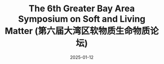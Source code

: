 ---
title: "The 6th Greater Bay Area Symposium on Soft and Living Matter (第六届大湾区软物质生命物质论坛)"
collection: news
permalink: /news/2025-01-12-Great-Bay-Area-Soft-Matter
date: 2025-01-12
photos: 
  - '/images/news/2025-01-12-Great-Bay-Area-Soft-Matter/yan.jpg'
  - '/images/news/2025-01-12-Great-Bay-Area-Soft-Matter/xinqiang.jpg'
  - '/images/news/2025-01-12-Great-Bay-Area-Soft-Matter/xinqiang2.jpg'
  - '/images/news/2025-01-12-Great-Bay-Area-Soft-Matter/tingting.jpg'
  - '/images/news/2025-01-12-Great-Bay-Area-Soft-Matter/tingting2.jpg'
  - '/images/news/2025-01-12-Great-Bay-Area-Soft-Matter/xinqiang3.jpg'
description: 'From January 10th to 12th, 2025, several members of the lab participated in the event. Xian Kong (孔宪) gave an invited talk, while Yan Sui (隋岩) delivered an oral presentation. Tingting Yin (尹婷婷) and Xinqiang Liu (刘新强) showcased their work through poster presentations. Among them, Xinqiang Liu won the Best Poster Award (Second Place), and Tingting Yin received the Best Poster Award (Third Place). Everyone was absolutely thrilled!'
---